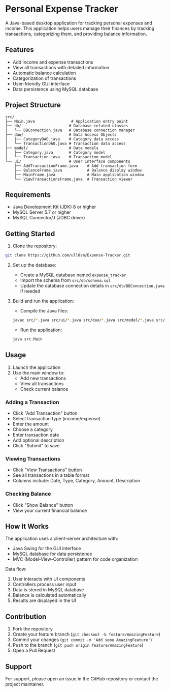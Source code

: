 # Personal Expense Tracker

A Java-based desktop application for tracking personal expenses and income. This application helps users manage their finances by tracking transactions, categorizing them, and providing balance information.

## Features

- Add income and expense transactions
- View all transactions with detailed information
- Automatic balance calculation
- Categorization of transactions
- User-friendly GUI interface
- Data persistence using MySQL database

## Project Structure

```
src/
├── Main.java                # Application entry point
├── db/                     # Database related classes
│   └── DBConnection.java   # Database connection manager
├── dao/                    # Data Access Objects
│   ├── CategoryDAO.java    # Category data access
│   └── TransactionDAO.java # Transaction data access
├── model/                  # Data models
│   ├── Category.java       # Category model
│   └── Transaction.java    # Transaction model
└── ui/                     # User Interface components
    ├── AddTransactionFrame.java    # Add transaction form
    ├── BalanceFrame.java           # Balance display window
    ├── MainFrame.java              # Main application window
    └── ViewTransactionsFrame.java  # Transaction viewer
```

## Requirements

- Java Development Kit (JDK) 8 or higher
- MySQL Server 5.7 or higher
- MySQL Connector/J (JDBC driver)

## Getting Started

1. Clone the repository:
```bash
git clone https://github.com/ull0sm/Expense-Tracker.git
```

2. Set up the database:
   - Create a MySQL database named `expense_tracker`
   - Import the schema from `src/db/schema.sql`
   - Update the database connection details in `src/db/DBConnection.java` if needed

3. Build and run the application:
   - Compile the Java files:
   ```bash
   javac src/*.java src/ui/*.java src/dao/*.java src/model/*.java src/db/*.java
   ```
   - Run the application:
   ```bash
   java src.Main
   ```

## Usage

1. Launch the application
2. Use the main window to:
   - Add new transactions
   - View all transactions
   - Check current balance

### Adding a Transaction
- Click "Add Transaction" button
- Select transaction type (income/expense)
- Enter the amount
- Choose a category
- Enter transaction date
- Add optional description
- Click "Submit" to save

### Viewing Transactions
- Click "View Transactions" button
- See all transactions in a table format
- Columns include: Date, Type, Category, Amount, Description

### Checking Balance
- Click "Show Balance" button
- View your current financial balance

## How It Works

The application uses a client-server architecture with:
- Java Swing for the GUI interface
- MySQL database for data persistence
- MVC (Model-View-Controller) pattern for code organization

Data flow:
1. User interacts with UI components
2. Controllers process user input
3. Data is stored in MySQL database
4. Balance is calculated automatically
5. Results are displayed in the UI

## Contribution

1. Fork the repository
2. Create your feature branch (`git checkout -b feature/AmazingFeature`)
3. Commit your changes (`git commit -m 'Add some AmazingFeature'`)
4. Push to the branch (`git push origin feature/AmazingFeature`)
5. Open a Pull Request

## Support

For support, please open an issue in the GitHub repository or contact the project maintainer.